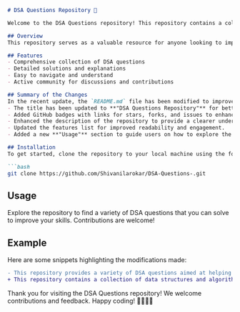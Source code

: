 ```markdown
# DSA Questions Repository 🚀

Welcome to the DSA Questions repository! This repository contains a collection of data structures and algorithms (DSA) questions designed to help you enhance your coding skills.

## Overview
This repository serves as a valuable resource for anyone looking to improve their understanding of data structures and algorithms through practical questions and solutions.

## Features
- Comprehensive collection of DSA questions
- Detailed solutions and explanations
- Easy to navigate and understand
- Active community for discussions and contributions

## Summary of the Changes
In the recent update, the `README.md` file has been modified to improve clarity and structure. The following changes were made:
- The title has been updated to **"DSA Questions Repository"** for better clarity.
- Added GitHub badges with links for stars, forks, and issues to enhance visibility.
- Enhanced the description of the repository to provide a clearer understanding of its purpose.
- Updated the features list for improved readability and engagement.
- Added a new **"Usage"** section to guide users on how to explore the repository effectively.

## Installation
To get started, clone the repository to your local machine using the following command:

```bash
git clone https://github.com/Shivanilarokar/DSA-Questions-.git
```

## Usage
Explore the repository to find a variety of DSA questions that you can solve to improve your skills. Contributions are welcome!

## Example
Here are some snippets highlighting the modifications made:

```diff
- This repository provides a variety of DSA questions aimed at helping you improve your data structures and algorithms skills.
+ This repository contains a collection of data structures and algorithms (DSA) questions designed to help you enhance your coding skills.
```

Thank you for visiting the DSA Questions repository! We welcome contributions and feedback. Happy coding! 👩‍💻👨‍💻
```